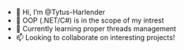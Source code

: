 - 👋 Hi, I’m @Tytus-Harlender
- 👀 OOP (.NET/C#) is in the scope of my intrest
- 🌱 Currently learning proper threads management
- 📫 Looking to collaborate on interesting projects!

<!---
Tytus-Harlender/Tytus-Harlender is a ✨ special ✨ repository because its `README.md` (this file) appears on your GitHub profile.
You can click the Preview link to take a look at your changes.
--->
